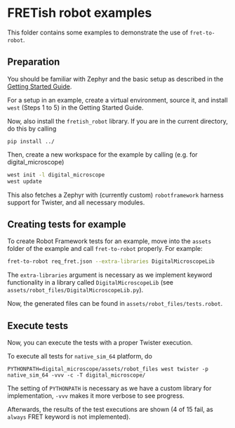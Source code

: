 # FRETish robot examples

This folder contains some examples to demonstrate the use of `fret-to-robot`.

## Preparation

You should be familiar with Zephyr and the basic setup as described in the
[Getting Started Guide](https://docs.zephyrproject.org/latest/develop/getting_started/index.html).

For a setup in an example, create a virtual environment, source it, and install `west` (Steps 1 to 5)
in the Getting Started Guide.

Now, also install the `fretish_robot` library. If you are in the current directory, do
this by calling

```
pip install ../
```

Then, create a new workspace for the example by calling (e.g. for digital_microscope)

```sh
west init -l digital_microscope
west update
```

This also fetches a Zephyr with (currently custom) `robotframework` harness support for Twister, and all
necessary modules.

## Creating tests for example

To create Robot Framework tests for an example, move into the `assets` folder of the example and call
`fret-to-robot` properly. For example:

```sh
fret-to-robot req_fret.json --extra-libraries DigitalMicroscopeLib
```

The `extra-libraries` argument is necessary as we implement keyword functionality in a library
called `DigitalMicroscopeLib` (see `assets/robot_files/DigitalMicroscopeLib.py`).

Now, the generated files can be found in `assets/robot_files/tests.robot`.

## Execute tests

Now, you can execute the tests with a proper Twister execution.

To execute all tests for `native_sim_64` platform, do

```
PYTHONPATH=digital_microscope/assets/robot_files west twister -p native_sim_64 -vvv -c -T digital_microscope/
```

The setting of `PYTHONPATH` is necessary as we have a custom library for implementation,
`-vvv` makes it more verbose to see progress.

Afterwards, the results of the test executions are shown (4 of 15 fail, as `always` FRET keyword is not implemented).
